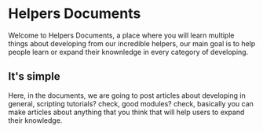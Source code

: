 # Helpers Documents

Welcome to Helpers Documents, a place where you will learn multiple things about developing from our incredible helpers, our main goal is to help people learn or expand their knownledge in every category of developing.

## It's simple

Here, in the documents, we are going to post articles about developing in general, scripting tutorials? check, good modules? check, basically you can make articles about anything that you think that will help users to expand their knowledge.
